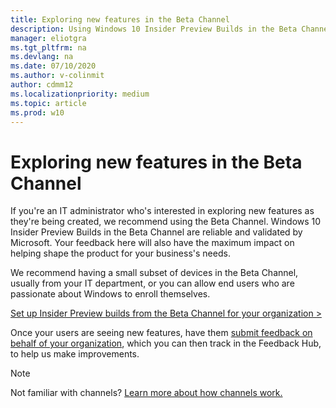 ```yaml
---
title: Exploring new features in the Beta Channel 
description: Using Windows 10 Insider Preview Builds in the Beta Channel to explore new features
manager: eliotgra
ms.tgt_pltfrm: na
ms.devlang: na
ms.date: 07/10/2020
ms.author: v-colinmit
author: cdmm12
ms.localizationpriority: medium
ms.topic: article
ms.prod: w10
---
```


# Exploring new features in the Beta Channel

If you're an IT administrator who's interested in exploring new features as they're being created, we recommend using the Beta Channel. Windows 10 Insider Preview Builds in the Beta Channel are reliable and validated by Microsoft. Your feedback here will also have the maximum impact on helping shape the product for your business's needs. 

We recommend having a small subset of devices in the Beta Channel, usually from your IT department, or you can allow end users who are passionate about Windows to enroll themselves. 

[Set up Insider Preview builds from the Beta Channel for your organization >](https://docs.microsoft.com/windows-insider/at-work-pro/wip-4-biz-manage)

Once your users are seeing new features, have them [submit feedback on behalf of your organization](https://docs.microsoft.com/windows-insider/at-work-pro/wip-4-biz-feedback), which you can then track in the Feedback Hub, to help us make improvements. 

> [!NOTE] 
> Not familiar with channels? [Learn more about how channels work.](https://docs.microsoft.com/windows-insider/at-home/flighting)
